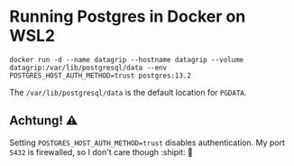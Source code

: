 # Running Postgres in Docker on WSL2

```shell
docker run -d --name datagrip --hostname datagrip --volume datagrip:/var/lib/postgresql/data --env POSTGRES_HOST_AUTH_METHOD=trust postgres:13.2
```

The `/var/lib/postgresql/data` is the default location for `PGDATA`.

## Achtung! :warning:

Setting `POSTGRES_HOST_AUTH_METHOD=trust` disables authentication. My port `5432` is firewalled, so I don't care though :shipit: :rocket:
